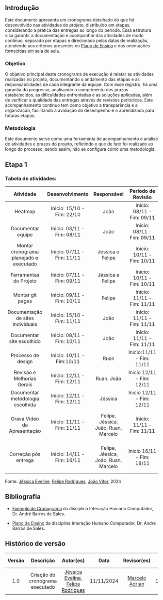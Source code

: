 ## Introdução
Este documento apresenta um cronograma detalhado do que foi desenvolvido nas atividades do projeto, distribuído em etapas, considerando a prática das entregas ao longo do período. Essa estrutura visa garantir a documentação e acompanhar das atividades de modo contínuo, separado por etapas e direcionado pelas datas de realização, atendendo aos critérios presentes no [Plano de Ensino](https://aprender3.unb.br/pluginfile.php/2972625/mod_resource/content/56/Plano_de_Ensino%20FIHC%20022024%20Turma%2001%20v1.pdf) e das orientações fornecidas em sala de aula.

### Objetivo
O objetivo principal deste cronograma de execução é relatar as atividades realizadas no projeto, documentando o andamento das etapas e as responsabilidades de cada integrante da equipe. Com esse registro, há uma garantia do progresso, analisando o cumprimento dos prazos estabelecidos, as dificuldades enfrentadas e as soluções aplicadas, além de verificar a qualidade das entregas através de revisões periódicas. Este acompanhamento contínuo tem como objetivo a transparência e a organização, facilitando a avaliação do desempenho e o aprendizado para futuras etapas.

### Metodologia
Este documento serve como uma ferramenta de acompanhamento e análise de atividades e prazos do projeto, refletindo o que de fato foi realizado ao longo do processo, sendo assim, não se configura como uma metodologia. 

## Etapa 1
### Tabela de atividades:

|Atividade|Desenvolvimento|Responsável|Periodo de Revisão|Revisores| 
|:---:|:---:|:---:|:---:|:---:|
|Heatmap|Inicio: 15/10 - Fim: 22/10|João|Inicio: 08/11 - Fim: 09/11|Marcelo|
|Documentar equipe|Inicio: 03/11 - Fim: 08/11|João|Inicio: 08/11 - Fim: 09/11|Marcelo|
|Montar cronograma planejado e executado|Inicio: 07/11 - Fim: 11/11|Jéssica e Felipe|Inicio: 10/11 - Fim: 10/11|Ruan|
|Ferramentas do Projeto|Inicio: 07/11 - Fim: 09/11|Jéssica e Felipe|Inicio: 10/11 - Fim: 10/11|Ruan|
|Montar git pages|Inicio: 09/11 - Fim: 10/11|Felipe|Inicio: 11/11 - Fim: 11/11|João|
|Documentação de sites individuais|Inicio: 15/10 - Fim: 11/11|João|Inicio: 11/11 - Fim: 11/11|Marcelo|
|Documentar site escolhido|Inicio: 08/11 - Fim: 10/11|João|Inicio: 11/11 - Fim: 11/11|Marcelo|
|Processo de design|Inicio: 10/11 - Fim:10/11|Ruan|Inicio:11/11 - Fim: 11/11|Marcelo|
|Revisão e Melhorias Gerais|Inicio: 12/11 - Fim: 12/11| Ruan, João |Inicio 12/11 - Fim: 12/11| Marcelo|
|Documentar metodologia escolhida|Inicio: 12/11 - Fim: 12/11| Jéssica |Inicio 12/11 - Fim: 12/11| Marcelo|
|Grava Video da Apresentação|Inicio: 11/11 - Fim: 11/11|Felipe, Jéssica, João, Ruan, Marcelo|Inicio: 11/11 - Fim: 11/11|Felipe, Jéssica, João, Ruan, Marcelo|
|Correção pós entrega|Inicio: 14/11 - Fim: 16/11|Felipe, Jéssica, João, Ruan, Marcelo|Inicio 16/11 - Fim: 18/11|Felipe, Jéssica, João, Ruan, Marcelo|

Fonte: [Jéssica Eveline](https://github.com/xzxjesse), [Felipe Rodrigues](https://github.com/felipeJRdev), [João Vitor](https://github.com/Jauzimm),  2024

## Bibliografia 
- [Exemplo de Cronograma](https://aprender3.unb.br/pluginfile.php/2972635/mod_resource/content/2/Exemplo%20de%20Cronograma.pdf) da disciplina Interação Humano Computador, Dr. André Barros de Sales.

- [Plano de Ensino](https://aprender3.unb.br/pluginfile.php/2972625/mod_resource/content/56/Plano_de_Ensino%20FIHC%20022024%20Turma%2001%20v1.pdf) da disciplina Interação Humano Computador, Dr. André Barros de Sales.

## Histórico de versão
|Versão|Descrição|Autor(es)|Data|Revisor(es)|Data de revisão|
|:---:|:---:|:---:|:---:|:---:|:---:|
|1.0|Criação do cronograma executado|[Jéssica Eveline](https://github.com/xzxjesse), [Felipe Rodrigues](https://github.com/felipeJRdev)|11/11/2024|[Marcelo Adrian](https://github.com/Marcelo-Adrian)|12/11/2024|